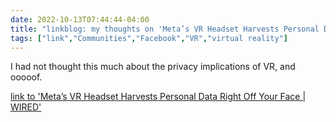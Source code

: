 ---date: 2022-10-13T07:44:44-04:00title: "linkblog: my thoughts on 'Meta’s VR Headset Harvests Personal Data Right Off Your Face | WIRED'"tags: ["link","Communities","Facebook","VR","virtual reality"]---I had not thought this much about the privacy implications of VR, and ooooof.  [link to 'Meta’s VR Headset Harvests Personal Data Right Off Your Face | WIRED'](https://www.wired.com/story/metas-vr-headset-quest-pro-personal-data-face/)